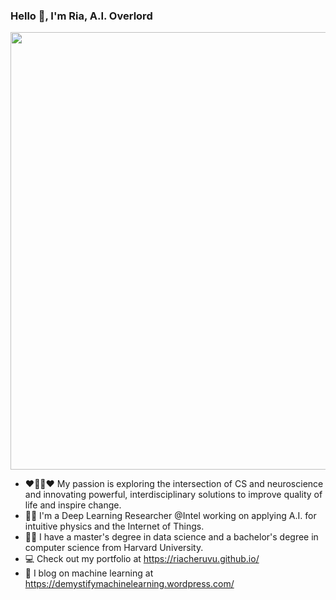 ### Hello 👋, I'm Ria, A.I. Overlord
<p align="center">
<img src="https://s3.amazonaws.com/adweek-shorthand-editorial/uncannyvalley/assets/BLSQBO9z15/genesis01-nolight.gif" width=700/>
</p>

- :heart::robot::brain::heart: My passion is exploring the intersection of CS and neuroscience and innovating powerful, interdisciplinary solutions to improve quality of life and inspire change.
- :woman_technologist: I'm a Deep Learning Researcher @Intel working on applying A.I. for intuitive physics and the Internet of Things. 
- :woman_student: I have a master's degree in data science and a bachelor's degree in computer science from Harvard University.
- 💻 Check out my portfolio at https://riacheruvu.github.io/
- 📝 I blog on machine learning at https://demystifymachinelearning.wordpress.com/
